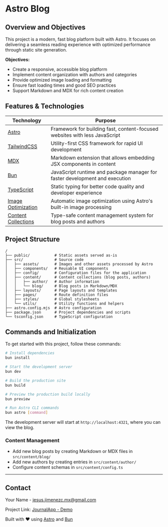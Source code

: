 # Astro Blog

## Overview and Objectives

This project is a modern, fast blog platform built with Astro. It focuses on delivering a seamless reading experience with optimized performance through static site generation.

**Objectives:**
- Create a responsive, accessible blog platform
- Implement content organization with authors and categories
- Provide optimized image loading and formatting
- Ensure fast loading times and good SEO practices
- Support Markdown and MDX for rich content creation

## Features & Technologies

| Technology | Purpose |
|------------|---------|
| [Astro](https://astro.build/) | Framework for building fast, content-focused websites with less JavaScript |
| [TailwindCSS](https://tailwindcss.com/) | Utility-first CSS framework for rapid UI development |
| [MDX](https://mdxjs.com/) | Markdown extension that allows embedding JSX components in content |
| [Bun](https://bun.sh/) | JavaScript runtime and package manager for faster development and execution |
| [TypeScript](https://www.typescriptlang.org/) | Static typing for better code quality and developer experience |
| [Image Optimization](https://docs.astro.build/en/guides/images/) | Automatic image optimization using Astro's built-in image processing |
| [Content Collections](https://docs.astro.build/en/guides/content-collections/) | Type-safe content management system for blog posts and authors |

## Project Structure

```
/
├── public/           # Static assets served as-is
├── src/              # Source code
│   ├── assets/       # Images and other assets processed by Astro
│   ├── components/   # Reusable UI components
│   ├── config/       # Configuration files for the application
│   ├── content/      # Content collections (blog posts, authors)
│   │   ├── author/   # Author information 
│   │   └── blog/     # Blog posts in Markdown/MDX
│   ├── layouts/      # Page layouts and templates
│   ├── pages/        # Route definition files
│   ├── styles/       # Global stylesheets
│   └── utils/        # Utility functions and helpers
├── astro.config.mjs  # Astro configuration
├── package.json      # Project dependencies and scripts
└── tsconfig.json     # TypeScript configuration
```

## Commands and Initialization

To get started with this project, follow these commands:

```bash
# Install dependencies
bun install

# Start the development server
bun dev

# Build the production site
bun build

# Preview the production build locally
bun preview

# Run Astro CLI commands
bun astro [command]
```

The development server will start at `http://localhost:4321`, where you can view the blog.

### Content Management

- Add new blog posts by creating Markdown or MDX files in `src/content/blog/`
- Add new authors by creating entries in `src/content/author/`
- Configure content schemas in `src/content/config.ts`

---

## Contact

Your Name - [jesus.jimenezc.mx@gmail.com](mailto:jesus.jimenez.mx@proton.me)

Project Link: [JournalApp - Demo](https://jourapp.vercel.app/)

Built with ❤️ using [Astro](https://astro.build) and [Bun](https://bun.sh)
